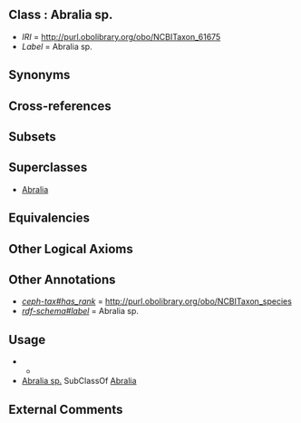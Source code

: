
## Class : Abralia sp.

 * *IRI* = http://purl.obolibrary.org/obo/NCBITaxon_61675
 * *Label* = Abralia sp.

## Synonyms


## Cross-references


## Subsets


## Superclasses

 * [Abralia](../../NCBITaxon/49/NCBITaxon_34549.md)

## Equivalencies


## Other Logical Axioms


## Other Annotations

 * *[ceph-tax#has_rank](../../ceph-tax#has/nk/ceph-tax#has_rank.md)* = http://purl.obolibrary.org/obo/NCBITaxon_species
 * *[rdf-schema#label](../../el/rdf-schema#label.md)* = Abralia sp.

## Usage

 * -
 * [Abralia sp.](../../NCBITaxon/75/NCBITaxon_61675.md) SubClassOf [Abralia](../../NCBITaxon/49/NCBITaxon_34549.md)

## External Comments

